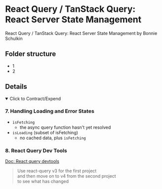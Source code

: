 # React Query / TanStack Query: React Server State Management

React Query / TanStack Query: React Server State Management by Bonnie Schulkin

## Folder structure

- 1
- 2

## Details

<details open>
  <summary>Click to Contract/Expend</summary>

### 7. Handling Loading and Error States

- `isFetching`
  - the async query function hasn't yet resolved
- `isLoading` (subset of isFetching)
  - no cached data, plus `isFetching`

### 8. React Query Dev Tools

[Doc: React query devtools](https://tanstack.com/query/v4/docs/devtools)

</details>

> Use react-query v3 for the first project \
> and then move on to v4 from the second project \
> to see what has changed
